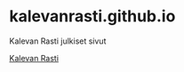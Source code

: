 # kalevanrasti.github.io
Kalevan Rasti julkiset sivut

[Kalevan Rasti](https://kr.kalevanrasti.fi/)
